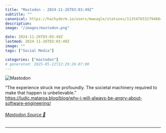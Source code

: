 ```yaml
---
title: "Mastodon - 2024-11-26T03:03:49Z"
subtitle: ""
canonical: https://hachyderm.io/users/mweagle/statuses/113547033279488456
description:
image: "/images/mastodon.png"

date: 2024-11-26T03:03:49Z
lastmod: 2024-11-26T03:03:49Z
image: ""
tags: ["Social Media"]

categories: ["mastodon"]
# generated: 2025-05-22T22:29:20-07:00
---
```

![Mastodon](/images/mastodon.png)

<p>“The experience struck me profoundly. The societal machinery required to make that happen is unbelievable.”<br /><a href="https://ludic.mataroa.blog/blog/why-i-will-always-be-angry-about-software-engineering/" target="_blank" rel="nofollow noopener noreferrer" translate="no"><span class="invisible">https://</span><span class="ellipsis">ludic.mataroa.blog/blog/why-i-</span><span class="invisible">will-always-be-angry-about-software-engineering/</span></a></p>


###### [Mastodon Source 🐘](https://hachyderm.io/@mweagle/113547033279488456)

___
